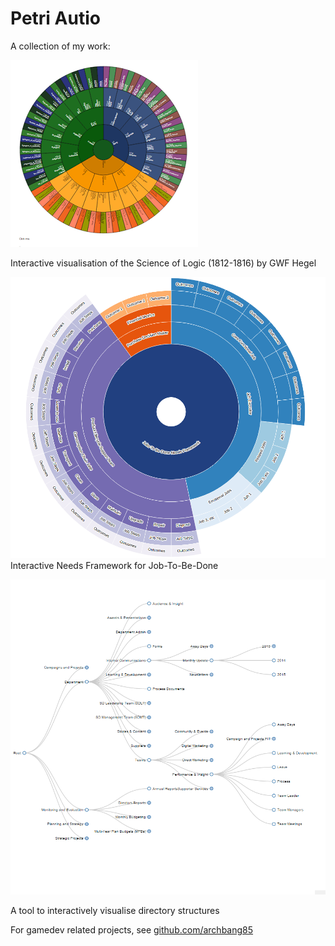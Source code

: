 # Petri Autio
A collection of my work:

![Image of Hegel Wheel](https://github.com/Autio/autio.github.io/blob/master/images/thumbnail1.png)

Interactive visualisation of the Science of Logic (1812-1816) by GWF Hegel

![Image of Needs Framework for Job-To-Be-Done](https://github.com/Autio/jtbd/blob/master/needs-framework.png)
Interactive Needs Framework for Job-To-Be-Done

![Image of Directory Tree Visualiser](https://github.com/Autio/autio.github.io/blob/master/images/thumbnail2.png)

A tool to interactively visualise directory structures

For gamedev related projects, see [github.com/archbang85](http://github.com/archbang85)

